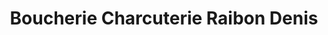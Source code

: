 ---
title: "Boucherie Charcuterie Raibon Denis"
url: /contamine-sur-arve/boucherie-charcuterie-raibon-denis/
shop: Metzgerei
---